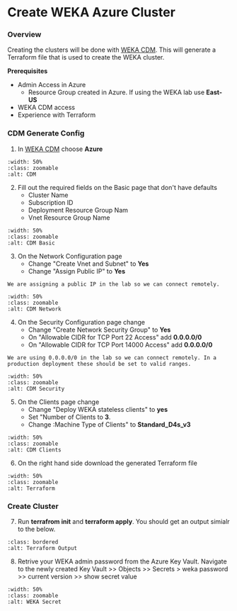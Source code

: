 # Create WEKA Azure Cluster

###  Overview
Creating the clusters will be done with [WEKA CDM](https://cloud.weka.io). This will generate a Terraform file that is used to create the WEKA cluster.  

**Prerequisites**

- Admin Access in Azure
    - Resource Group created in Azure.  If using the WEKA lab use **East-US**
- WEKA CDM access
- Experience with Terraform

### CDM Generate Config

1.  In [WEKA CDM](https://cloud.weka.io) choose **Azure**

```{image} ./images/cdm.png
:width: 50%
:class: zoomable
:alt: CDM
```

2.  Fill out the required fields on the Basic page that don't have defaults
    - Cluster Name
    - Subscription ID
    - Deployment Resource Group Nam
    - Vnet Resource Group Name

```{image} ./images/cdm_basic.png
:width: 50%
:class: zoomable
:alt: CDM Basic
```

3.  On the Network Configuration page 
    - Change "Create Vnet and Subnet" to **Yes**
    - Change "Assign Public IP" to **Yes**

```{note}
We are assigning a public IP in the lab so we can connect remotely.
```

```{image} ./images/cdm_network.png
:width: 50%
:class: zoomable
:alt: CDM Network
```

4.  On the Security Configuration page change 
    - Change "Create Network Security Group" to **Yes**
    - On "Allowable CIDR for TCP Port 22 Access" add **0.0.0.0/0**
    - On "Allowable CIDR for TCP Port 14000 Access" add **0.0.0.0/0**

```{note}
We are using 0.0.0.0/0 in the lab so we can connect remotely. In a production deployment these should be set to valid ranges.
```

```{image} ./images/cdm_security.png
:width: 50%
:class: zoomable
:alt: CDM Security
```

5.  On the Clients page change 
    - Change "Deploy WEKA stateless clients" to **yes**
    - Set "Number of Clients to **3**.
    - Change :Machine Type of Clients" to **Standard_D4s_v3**


```{image} ./images/cdm_clients.png
:width: 50%
:class: zoomable
:alt: CDM Clients
```

6.  On the right hand side download the generated Terraform file

```{image} ./images/tf_download.png
:width: 50%
:class: zoomable
:alt: Terraform
```

### Create Cluster 

7.  Run **terrafrom init** and **terraform apply**.  You should get an output simialr to the below.

```{image} ./images/tf_output.png
:class: bordered
:alt: Terraform Output
```

<!--
8.  Once Terrform completes you will need to logon to the **Azure Portal** and add an inbound **14000** rule to your SG.

```{image} ./images/azure_inbound.png
:width: 50%
:class: zoomable
:alt: Azure SG
```
-->

8.  Retrive your WEKA admin password from the Azure Key Vault.  Navigate to the newly created Key Vault >> Objects >> Secrets > weka password >> current version >> show secret value

```{image} ./images/weka_secret.png
:width: 50%
:class: zoomable
:alt: WEKA Secret
```
